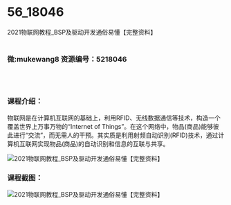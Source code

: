 # 56_18046
2021物联网教程_BSP及驱动开发通俗易懂【完整资料】
<br/></br>
<h3>微:mukewang8 资源编号：5218046</h3>
<br/></br>
<h3>课程介绍：</h3>
<p><a title="查看与 物联网 相关的文章" target="_blank">物联网</a>是在计算机互联网的基础上，利用RFID、无线数据通信等技术，构造一个覆盖世界上万事万物的“Internet of Things”。在这个网络中，物品(商品)能够彼此进行“交流”，而无需人的干预。其实质是利用射频自动识别(RFID)技术，通过计算机互联网实现物品(商品)的自动识别和信息的互联与共享。</p>
<p><img src="https://www.ko996.com/wp-content/uploads/img/2021/01/1-127.png" alt="2021物联网教程_BSP及驱动开发通俗易懂【完整资料】"></p>
<div class="info-desc">
<h3>课程截图：</h3>
<p><img src="https://www.ko996.com/wp-content/uploads/img/2021/01/2-145.png" alt="2021物联网教程_BSP及驱动开发通俗易懂【完整资料】"></p>


			
</div>
